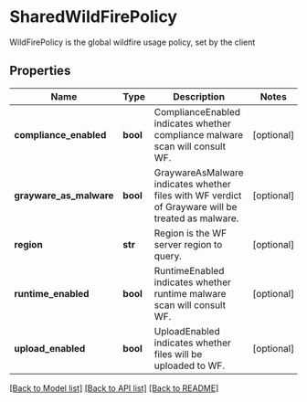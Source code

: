 # SharedWildFirePolicy

WildFirePolicy is the global wildfire usage policy, set by the client

## Properties
Name | Type | Description | Notes
------------ | ------------- | ------------- | -------------
**compliance_enabled** | **bool** | ComplianceEnabled indicates whether compliance malware scan will consult WF.  | [optional] 
**grayware_as_malware** | **bool** | GraywareAsMalware indicates whether files with WF verdict of Grayware will be treated as malware.  | [optional] 
**region** | **str** | Region is the WF server region to query.  | [optional] 
**runtime_enabled** | **bool** | RuntimeEnabled indicates whether runtime malware scan will consult WF.  | [optional] 
**upload_enabled** | **bool** | UploadEnabled indicates whether files will be uploaded to WF.  | [optional] 

[[Back to Model list]](../README.md#documentation-for-models) [[Back to API list]](../README.md#documentation-for-api-endpoints) [[Back to README]](../README.md)


